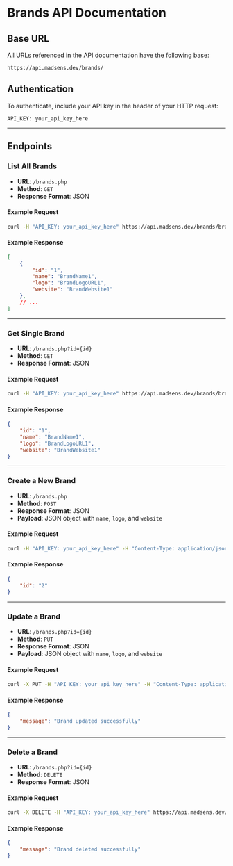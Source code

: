 # Brands API Documentation

## Base URL

All URLs referenced in the API documentation have the following base:

```
https://api.madsens.dev/brands/
```

## Authentication

To authenticate, include your API key in the header of your HTTP request:

```http
API_KEY: your_api_key_here
```

---

## Endpoints

### List All Brands

- **URL**: `/brands.php`
- **Method**: `GET`
- **Response Format**: JSON

#### Example Request

```bash
curl -H "API_KEY: your_api_key_here" https://api.madsens.dev/brands/brands.php
```

#### Example Response

```json
[
    {
        "id": "1",
        "name": "BrandName1",
        "logo": "BrandLogoURL1",
        "website": "BrandWebsite1"
    },
    // ...
]
```

---

### Get Single Brand

- **URL**: `/brands.php?id={id}`
- **Method**: `GET`
- **Response Format**: JSON

#### Example Request

```bash
curl -H "API_KEY: your_api_key_here" https://api.madsens.dev/brands/brands.php?id=1
```

#### Example Response

```json
{
    "id": "1",
    "name": "BrandName1",
    "logo": "BrandLogoURL1",
    "website": "BrandWebsite1"
}
```

---

### Create a New Brand

- **URL**: `/brands.php`
- **Method**: `POST`
- **Response Format**: JSON
- **Payload**: JSON object with `name`, `logo`, and `website`

#### Example Request

```bash
curl -H "API_KEY: your_api_key_here" -H "Content-Type: application/json" -d '{"name": "NewBrand", "logo": "NewLogoURL", "website": "NewWebsite"}' https://api.madsens.dev/brands/brands.php
```

#### Example Response

```json
{
    "id": "2"
}
```

---

### Update a Brand

- **URL**: `/brands.php?id={id}`
- **Method**: `PUT`
- **Response Format**: JSON
- **Payload**: JSON object with `name`, `logo`, and `website`

#### Example Request

```bash
curl -X PUT -H "API_KEY: your_api_key_here" -H "Content-Type: application/json" -d '{"name": "UpdatedBrand", "logo": "UpdatedLogoURL", "website": "UpdatedWebsite"}' https://api.madsens.dev/brands/brands.php?id=1
```

#### Example Response

```json
{
    "message": "Brand updated successfully"
}
```

---

### Delete a Brand

- **URL**: `/brands.php?id={id}`
- **Method**: `DELETE`
- **Response Format**: JSON

#### Example Request

```bash
curl -X DELETE -H "API_KEY: your_api_key_here" https://api.madsens.dev/brands/brands.php?id=1
```

#### Example Response

```json
{
    "message": "Brand deleted successfully"
}
```
